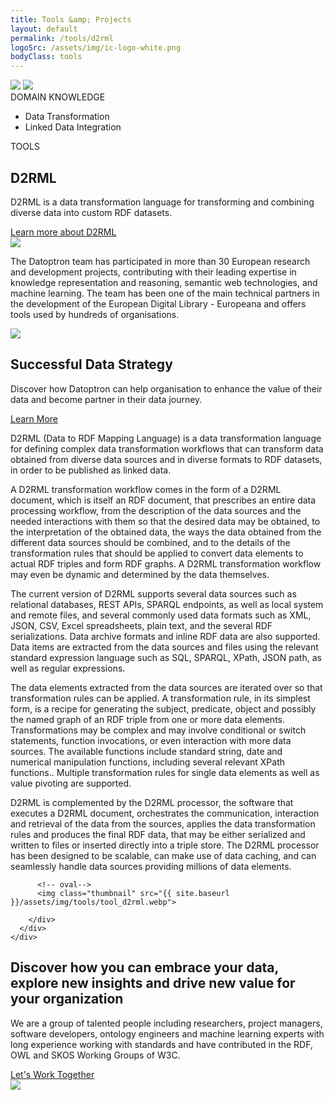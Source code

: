 ```yaml
---
title: Tools &amp; Projects
layout: default
permalink: /tools/d2rml
logoSrc: /assets/img/ic-logo-white.png
bodyClass: tools
---
```

<main role="main">
  <!-- tools header-->
  <section class="tools-header">
    <div class="container">
      <!-- row-->
      <div class="row">
        <!-- col-->
        <div class="col-xl-3 col-lg-3 col-md-3 left">
          <!-- wrap-->
          <div class="wrap">
            <!-- oval-->
            <img class="oval" src="{{ site.baseurl }}/assets/img/ic-oval-6.png">
            <!-- logo-->
            <img class="logo" src="{{ site.baseurl }}/assets/img/ic-logo-d2-white.png">
            <!-- label-->
            <div class="lbl">DOMAIN KNOWLEDGE</div>
            <ul>
              <li>
                Data Transformation
              </li>
              <li>
                Linked Data Integration
              </li>
            </ul>
          </div>
        </div>
        <!-- col-->
        <div class="col-xl-9 col-lg-9 col-md-9 right">
          <div class="lbl">TOOLS</div>
          <h1>D2RML</h1>
          <p>
		  D2RML is a data transformation language for transforming and combining diverse data into custom RDF datasets.
          </p>
          <a href="http://apps.islab.ntua.gr/d2rml/" target="_blank">Learn more about D2RML</a>
        </div>
      </div>
    </div>
  </section>
  <!-- tools header-->
  <section class="tools-detail">
    <div class="container">
      <!-- row-->
      <div class="row">
        <!-- col-->
        <div class="col-xl-3 col-lg-3 col-md-12 left">
          <!-- testimonial-->
          <img class="testi" src="{{ site.baseurl }}/assets/img/ic-testimonial.png">
          <!-- footnote-->
          <p class="footnote">
            The  Datoptron team has participated in more than 30 European research and development projects, contributing with their leading expertise in  knowledge representation and reasoning, semantic web technologies, and machine learning. The team has been one of the main technical partners in the development of the European Digital Library - Europeana and offers tools used by hundreds of organisations.
          </p>
          <!-- banner-->
          <div class="banner-wrap">
            <div class="banner">
              <!-- oval-->
              <img class="oval" src="{{ site.baseurl }}/assets/img/ic-oval-6.png">
              <!-- text-->
              <h2>Successful Data Strategy</h2>
              <p>
                Discover how Datoptron can help organisation to enhance the value
                of their data and become partner in their data journey.
              </p>
              <a href="{{ site.baseurl }}/services">Learn More</a>
            </div>
          </div>
        </div>
        <!-- col-->
        <div class="col-xl-9 col-lg-9 col-md-12 right">
          <!-- content-->
<!--          <h3>About</h3> -->
          <p>
D2RML (Data to RDF Mapping Language) is a data transformation language for defining complex data transformation workflows that can transform data obtained from diverse data sources and in diverse formats to RDF datasets, in order to be published as linked data.
          </p>
          <p>

A D2RML transformation workflow comes in the form of a D2RML document, which is itself an RDF document, that prescribes an entire data processing workflow, from the description of the data sources and the needed interactions with them so that the desired data may be obtained, to the interpretation of the obtained data, the ways the data obtained from the different data sources should be combined, and to the details of the transformation rules that should be applied to convert data elements to actual RDF triples and form RDF graphs. A D2RML transformation workflow may even be dynamic and determined by the data themselves.
          </p>
          <p>

The current version of D2RML supports several data sources such as relational databases, REST APIs, SPARQL endpoints, as well as local system and remote files, and several commonly used data formats such as XML, JSON, CSV, Excel spreadsheets, plain text, and the several RDF serializations. Data archive formats and inline RDF data are also supported. Data items are extracted from the data sources and files using the relevant standard expression language such as SQL, SPARQL, XPath, JSON path, as well as regular expressions.
          </p>
          <p>

The data elements extracted from the data sources are iterated over so that transformation rules can be applied. A transformation rule, in its simplest form, is a recipe for generating the subject, predicate, object and possibly the named graph of an RDF triple from one or more data elements. Transformations may be complex and may involve conditional or switch statements, function invocations, or even interaction with more data sources. The available functions include standard string, date and numerical manipulation functions, including several relevant XPath functions.. Multiple transformation rules for single data elements as well as value pivoting are supported.
          </p>
          <p>

D2RML is complemented by the D2RML processor, the software that executes a D2RML document, orchestrates the communication, interaction and retrieval of the data from the sources, applies the data transformation rules and produces the final RDF data, that may be either serialized and written to files or inserted directly into a triple store. The D2RML processor has been designed to be scalable, can make use of data caching, and can seamlessly handle data sources providing millions of data elements.
          </p>
<!--
          <h3>Benefits</h3>
          <p>
            The platform allows cultural heritage institutions to:
          </p>
          <p>
            Integrate different types of data from multiple sources into a single Resource Description Framework (RDF) record or collection.
            Improve searchability and indexing.
            Access a clear overview of the results through the validation procedure which involves validation from a person.
          </p>
          <h3>Technical Information</h3>
          <p>
            The system transforms data to the Resource Description Framework (RDF) and stores them in a Virtuoso triple store, using SPARQL to retrieve and manipulate them. The external annotator services that are used for the enrichment of the metadata employ state-of-the-art technologies like BERT (an attention-based transformer deep neural network), lemmatisation, and named entity recognition and disambiguation techniques.
          </p>
          <p>
            SAGE is an open-source platform under the Apache Licence 2.0. More details and link to the source code will be made publicly available upon completion of the Europeana XX: Century of Change project.


          </p>
-->
          <!-- oval-->
          <img class="thumbnail" src="{{ site.baseurl }}/assets/img/tools/tool_d2rml.webp">

        </div>
      </div>
    </div>
  </section>
  <!-- call to action-->
  <section class="home-calltoaction">
    <div class="container">
      <!-- heading-->
      <div class="text">
        <h2>
          Discover how you can embrace your data, explore <span class="green">new insights </span>and drive <span class="green">new value </span>for your organization
        </h2>
        <p>
          We are a group of talented people including researchers, project managers,
          software developers, ontology engineers and machine learning experts with
          long experience working with standards and have contributed in the RDF, OWL
          and SKOS Working Groups of W3C.
        </p>
        <a href="{{ site.baseurl }}/contact">Let's Work Together</a>
      </div>
      <!-- character-->
      <img class="character" src="{{ site.baseurl }}/assets/img/img-character-3.png">
    </div>
  </section>
</main>
